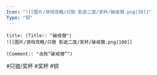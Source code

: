 ```yaml
---
Icon: "![[图片/游戏攻略/只狼 影逝二度/奖杯/破戒僧.png|30]]"
Type: "铜"
---
```

```ad-common-bronze-trophy
title: (Title:: "破戒僧")
![[图片/游戏攻略/只狼 影逝二度/奖杯/破戒僧.png|100]]

(Comment:: "击败“破戒僧”")
```

#只狼/奖杯 #奖杯 #铜
